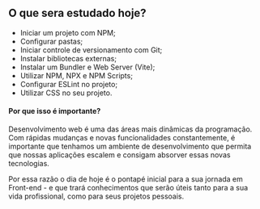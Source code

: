 <!-- Iniciando dia. -->
## O que sera estudado hoje?
- Iniciar um projeto com NPM;
- Configurar pastas;
- Iniciar controle de versionamento com Git;
- Instalar bibliotecas externas;
- Instalar um Bundler e Web Server (Vite);
- Utilizar NPM, NPX e NPM Scripts;
- Configurar ESLint no projeto;
- Utilizar CSS no seu projeto.

#### Por que isso é importante?
Desenvolvimento web é uma das áreas mais dinâmicas da programação. Com rápidas mudanças e novas funcionalidades constantemente, é importante que tenhamos um ambiente de desenvolvimento que permita que nossas aplicações escalem e consigam absorver essas novas tecnologias.

Por essa razão o dia de hoje é o pontapé inicial para a sua jornada em Front-end - e que trará conhecimentos que serão úteis tanto para a sua vida profissional, como para seus projetos pessoais.
